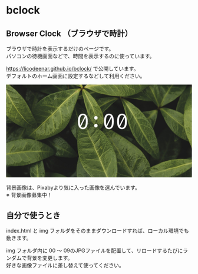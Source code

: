 # bclock
Browser Clock （ブラウザで時計）
--------------------------------------------------

ブラウザで時計を表示するだけのページです。<br>
パソコンの待機画面などで、時間を表示するのに使っています。

https://licodeenar.github.io/bclock/  で公開しています。<br>
デフォルトのホーム画面に設定するなどして利用ください。


<img src="/img/og-image.png" >

背景画像は、Pixabyより気に入った画像を選んでいます。<br>
※ 背景画像募集中！


自分で使うとき
--------------------------------------------------
index.html  と img フォルダをそのままダウンロードすれば、ローカル環境でも動きます。

img フォルダ内に 00 〜 09のJPGファイルを配置して、リロードするたびにランダムで背景を変更します。<br>
好きな画像ファイルに差し替えて使ってください。


